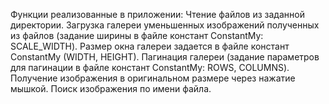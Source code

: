 Функции реализованные в приложении:
Чтение файлов из заданной директории.
Загрузка галереи уменьшенных изображений полученных из файлов (задание ширины в файле констант ConstantMy: SCALE_WIDTH).
Размер окна галереи задается в файле констант ConstantMy (WIDTH, HEIGHT).
Пагинация галереи (задание параметров для пагинации в файле констант ConstantMy: ROWS, COLUMNS).
Получение изображения в оригинальном размере через нажатие мышкой.
Поиск изображения по имени файла.